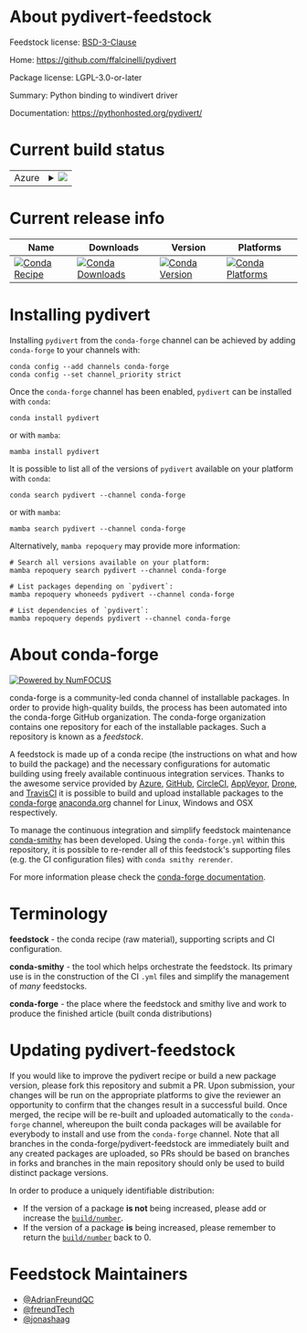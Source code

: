 About pydivert-feedstock
========================

Feedstock license: [BSD-3-Clause](https://github.com/conda-forge/pydivert-feedstock/blob/main/LICENSE.txt)

Home: https://github.com/ffalcinelli/pydivert

Package license: LGPL-3.0-or-later

Summary: Python binding to windivert driver

Documentation: https://pythonhosted.org/pydivert/

Current build status
====================


<table>
    
  <tr>
    <td>Azure</td>
    <td>
      <details>
        <summary>
          <a href="https://dev.azure.com/conda-forge/feedstock-builds/_build/latest?definitionId=16886&branchName=main">
            <img src="https://dev.azure.com/conda-forge/feedstock-builds/_apis/build/status/pydivert-feedstock?branchName=main">
          </a>
        </summary>
        <table>
          <thead><tr><th>Variant</th><th>Status</th></tr></thead>
          <tbody><tr>
              <td>win_64_python3.10.____cpython</td>
              <td>
                <a href="https://dev.azure.com/conda-forge/feedstock-builds/_build/latest?definitionId=16886&branchName=main">
                  <img src="https://dev.azure.com/conda-forge/feedstock-builds/_apis/build/status/pydivert-feedstock?branchName=main&jobName=win&configuration=win%20win_64_python3.10.____cpython" alt="variant">
                </a>
              </td>
            </tr><tr>
              <td>win_64_python3.11.____cpython</td>
              <td>
                <a href="https://dev.azure.com/conda-forge/feedstock-builds/_build/latest?definitionId=16886&branchName=main">
                  <img src="https://dev.azure.com/conda-forge/feedstock-builds/_apis/build/status/pydivert-feedstock?branchName=main&jobName=win&configuration=win%20win_64_python3.11.____cpython" alt="variant">
                </a>
              </td>
            </tr><tr>
              <td>win_64_python3.12.____cpython</td>
              <td>
                <a href="https://dev.azure.com/conda-forge/feedstock-builds/_build/latest?definitionId=16886&branchName=main">
                  <img src="https://dev.azure.com/conda-forge/feedstock-builds/_apis/build/status/pydivert-feedstock?branchName=main&jobName=win&configuration=win%20win_64_python3.12.____cpython" alt="variant">
                </a>
              </td>
            </tr><tr>
              <td>win_64_python3.13.____cp313</td>
              <td>
                <a href="https://dev.azure.com/conda-forge/feedstock-builds/_build/latest?definitionId=16886&branchName=main">
                  <img src="https://dev.azure.com/conda-forge/feedstock-builds/_apis/build/status/pydivert-feedstock?branchName=main&jobName=win&configuration=win%20win_64_python3.13.____cp313" alt="variant">
                </a>
              </td>
            </tr><tr>
              <td>win_64_python3.9.____cpython</td>
              <td>
                <a href="https://dev.azure.com/conda-forge/feedstock-builds/_build/latest?definitionId=16886&branchName=main">
                  <img src="https://dev.azure.com/conda-forge/feedstock-builds/_apis/build/status/pydivert-feedstock?branchName=main&jobName=win&configuration=win%20win_64_python3.9.____cpython" alt="variant">
                </a>
              </td>
            </tr>
          </tbody>
        </table>
      </details>
    </td>
  </tr>
</table>

Current release info
====================

| Name | Downloads | Version | Platforms |
| --- | --- | --- | --- |
| [![Conda Recipe](https://img.shields.io/badge/recipe-pydivert-green.svg)](https://anaconda.org/conda-forge/pydivert) | [![Conda Downloads](https://img.shields.io/conda/dn/conda-forge/pydivert.svg)](https://anaconda.org/conda-forge/pydivert) | [![Conda Version](https://img.shields.io/conda/vn/conda-forge/pydivert.svg)](https://anaconda.org/conda-forge/pydivert) | [![Conda Platforms](https://img.shields.io/conda/pn/conda-forge/pydivert.svg)](https://anaconda.org/conda-forge/pydivert) |

Installing pydivert
===================

Installing `pydivert` from the `conda-forge` channel can be achieved by adding `conda-forge` to your channels with:

```
conda config --add channels conda-forge
conda config --set channel_priority strict
```

Once the `conda-forge` channel has been enabled, `pydivert` can be installed with `conda`:

```
conda install pydivert
```

or with `mamba`:

```
mamba install pydivert
```

It is possible to list all of the versions of `pydivert` available on your platform with `conda`:

```
conda search pydivert --channel conda-forge
```

or with `mamba`:

```
mamba search pydivert --channel conda-forge
```

Alternatively, `mamba repoquery` may provide more information:

```
# Search all versions available on your platform:
mamba repoquery search pydivert --channel conda-forge

# List packages depending on `pydivert`:
mamba repoquery whoneeds pydivert --channel conda-forge

# List dependencies of `pydivert`:
mamba repoquery depends pydivert --channel conda-forge
```


About conda-forge
=================

[![Powered by
NumFOCUS](https://img.shields.io/badge/powered%20by-NumFOCUS-orange.svg?style=flat&colorA=E1523D&colorB=007D8A)](https://numfocus.org)

conda-forge is a community-led conda channel of installable packages.
In order to provide high-quality builds, the process has been automated into the
conda-forge GitHub organization. The conda-forge organization contains one repository
for each of the installable packages. Such a repository is known as a *feedstock*.

A feedstock is made up of a conda recipe (the instructions on what and how to build
the package) and the necessary configurations for automatic building using freely
available continuous integration services. Thanks to the awesome service provided by
[Azure](https://azure.microsoft.com/en-us/services/devops/), [GitHub](https://github.com/),
[CircleCI](https://circleci.com/), [AppVeyor](https://www.appveyor.com/),
[Drone](https://cloud.drone.io/welcome), and [TravisCI](https://travis-ci.com/)
it is possible to build and upload installable packages to the
[conda-forge](https://anaconda.org/conda-forge) [anaconda.org](https://anaconda.org/)
channel for Linux, Windows and OSX respectively.

To manage the continuous integration and simplify feedstock maintenance
[conda-smithy](https://github.com/conda-forge/conda-smithy) has been developed.
Using the ``conda-forge.yml`` within this repository, it is possible to re-render all of
this feedstock's supporting files (e.g. the CI configuration files) with ``conda smithy rerender``.

For more information please check the [conda-forge documentation](https://conda-forge.org/docs/).

Terminology
===========

**feedstock** - the conda recipe (raw material), supporting scripts and CI configuration.

**conda-smithy** - the tool which helps orchestrate the feedstock.
                   Its primary use is in the construction of the CI ``.yml`` files
                   and simplify the management of *many* feedstocks.

**conda-forge** - the place where the feedstock and smithy live and work to
                  produce the finished article (built conda distributions)


Updating pydivert-feedstock
===========================

If you would like to improve the pydivert recipe or build a new
package version, please fork this repository and submit a PR. Upon submission,
your changes will be run on the appropriate platforms to give the reviewer an
opportunity to confirm that the changes result in a successful build. Once
merged, the recipe will be re-built and uploaded automatically to the
`conda-forge` channel, whereupon the built conda packages will be available for
everybody to install and use from the `conda-forge` channel.
Note that all branches in the conda-forge/pydivert-feedstock are
immediately built and any created packages are uploaded, so PRs should be based
on branches in forks and branches in the main repository should only be used to
build distinct package versions.

In order to produce a uniquely identifiable distribution:
 * If the version of a package **is not** being increased, please add or increase
   the [``build/number``](https://docs.conda.io/projects/conda-build/en/latest/resources/define-metadata.html#build-number-and-string).
 * If the version of a package **is** being increased, please remember to return
   the [``build/number``](https://docs.conda.io/projects/conda-build/en/latest/resources/define-metadata.html#build-number-and-string)
   back to 0.

Feedstock Maintainers
=====================

* [@AdrianFreundQC](https://github.com/AdrianFreundQC/)
* [@freundTech](https://github.com/freundTech/)
* [@jonashaag](https://github.com/jonashaag/)

